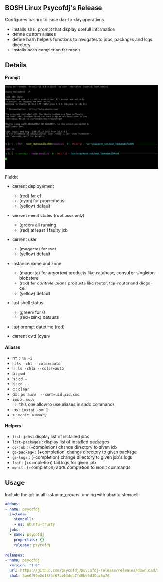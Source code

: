 ## BOSH Linux Psycofdj's Release

Configures bashrc to ease day-to-day operations.

- installs shell prompt that display usefull information
- define custom aliases
- define bash helpers functions to navigates to jobs, packages and logs directory
- installs bash completion for monit

## Details

#### Prompt

![Prompt](./docs/prompt.png)

Fields:

- current deployement
  - (red) for cf
  - (cyan) for prometheus
  - (yellow) default

- current monit status (root user only)
  - (green) all running
  - (red) at least 1 faulty job

- current user
  - (magenta) for root
  - (yellow) default

- instance name and zone
  - (magenta) for *important* products like database, consul or singleton-blobstore
  - (red) for *controle-plane* products like router, tcp-router and diego-cell
  - (yellow) default

- last shell status
  - (green) for 0
  - (red+blink) defaults

- last prompt datetime (red)

- current cwd (cyan)

#### Aliases

- rm : `rm -i`
- l : `ls -chl --color=auto`
- ll : `ls -chla --color=auto`
- p  : `pwd`
- h : `cd ~`
- k : `cd ..`
- c : `clear`
- ps : `ps auxw  --sort=uid,pid,cmd`
- sudo : `sudo `
  - this one allow to use aliases in sudo commands
- ios : `iostat -xm 1`
- s : `monit summary`

#### Helpers

- `list-jobs` : display list of installed jobs
- `list-packages` : display list of installed packages
- `go-job` : (+completion) change directory to given job
- `go-package` : (+completion) change directory to given package
- `go-logs` : (+completion) change directory to given job's logs
- `logf` : (+completion) tail logs for given job
- `monit` : (+completion) adds completion to monit commands

## Usage

Include the job in all instance_groups running with ubuntu stemcell:

```yaml
addons:
- name: psycofdj
  include:
    stemcell:
    - os: ubuntu-trusty
  jobs:
  - name: psycofdj
    properties: {}
    release: psycofdj

releases:
- name: psycofdj
  version: "1.0"
  url: https://github.com/psycofdj/psycofdj-release/releases/download/1.0/psycofdj-1.0.tgz
  sha1: 5ae0399e2d1885f67aeb4deb7fd8be5d30ba5a78
```
